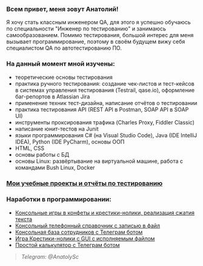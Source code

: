 ### Всем привет, меня зовут Анатолий! 
Я хочу стать классным инженером QA, для этого я успешно обучаюсь по специальности "Инженер по тестированию" и занимаюсь самообразованием.
Помимо тестирования, большой интерес для меня вызывает программирование, поэтому в своём будущем вижу себя специалистом QA по автотестированию ПО.

### На данный момент мной изучены:
* теоретические основы тестирования
* практика ручного тестирования: создание чек-листов и тест-кейсов в системах управления тестирования (Testrail, qase.io), оформление баг-репортов в Atlassian Jira
* применение техник тест-дизайна, написание отчётов о тестировании
* практика тестирования API (REST API в Postman, SOAP API в SOAP UI)
* инструменты проксирования трафика (Charles Proxy, Fiddler Classic)
* написание юнит-тестов на Junit
* языки программирования C# (на Visual Studio Code), Java (IDE IntelliJ IDEA), Python (IDE PyCharm), основы ООП
* HTML, CSS
* основы работы с БД
* основы Linux: развёртывание на виртуальной машине, работа с командами Bush Linux, Docker

### [Мои учебные проекты и отчёты по тестированию](https://disk.yandex.ru/d/X73lTwX3l4dM7A "Портфолио тестирование")

### Наработки в программировании:
* [Консольные игры в конфеты и крестики-нолики, реализация сжатия текста](https://github.com/ScherbakovAV/Python_GB/blob/20144ed063cc0d48e346c5d26a6fdc02a18b6282/Seminar5/Homework5.py)
* [Консольный телефонный справочник с записью в файл](https://github.com/ScherbakovAV/Python_GB/tree/20144ed063cc0d48e346c5d26a6fdc02a18b6282/Seminar7/Phonebook%20(HW7))
* [Консольная база сотрудников с Телеграм ботом](https://github.com/ScherbakovAV/Python_GB/tree/20144ed063cc0d48e346c5d26a6fdc02a18b6282/Seminar8/Homework8)
* [Игра Крестики-нолики с GUI с исполняемым файлом](https://github.com/ScherbakovAV/Python_GB/tree/20144ed063cc0d48e346c5d26a6fdc02a18b6282/Seminar9/Homework9)
* [Простой калькулятор с Телеграм ботом](https://github.com/ScherbakovAV/Python_GB/tree/20144ed063cc0d48e346c5d26a6fdc02a18b6282/Seminar10/Homework10/Calc_bot_my_functions)

> *Telegram: @AnatolySc*
